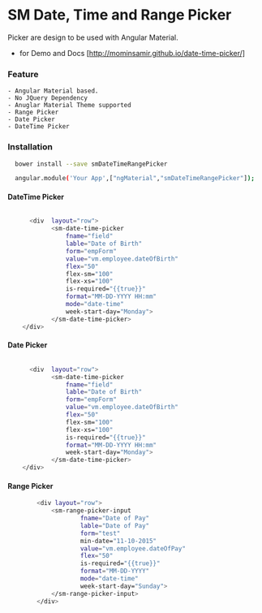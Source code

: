 # SM Date, Time and Range Picker

Picker are design to be used with Angular Material.

  - for Demo and Docs [http://mominsamir.github.io/date-time-picker/]

### Feature
    - Angular Material based.
    - No JQuery Dependency
    - Anuglar Material Theme supported
    - Range Picker
    - Date Picker
    - DateTime Picker
    

### Installation
```sh
  bower install --save smDateTimeRangePicker
```
```sh
  angular.module('Your App',["ngMaterial","smDateTimeRangePicker"]); 
```
####  DateTime Picker
```sh

      <div  layout="row"> 
            <sm-date-time-picker 
                fname="field" 
                lable="Date of Birth"
                form="empForm" 
                value="vm.employee.dateOfBirth" 
                flex="50"
                flex-sm="100"
                flex-xs="100"                          
                is-required="{{true}}" 
                format="MM-DD-YYYY HH:mm"
                mode="date-time" 
                week-start-day="Monday">
            </sm-date-time-picker>
    </div>
```
####  Date Picker
```sh

      <div  layout="row"> 
            <sm-date-time-picker 
                fname="field" 
                lable="Date of Birth"
                form="empForm" 
                value="vm.employee.dateOfBirth" 
                flex="50"
                flex-sm="100"
                flex-xs="100"                          
                is-required="{{true}}" 
                format="MM-DD-YYYY HH:mm"
                week-start-day="Monday">
            </sm-date-time-picker>
    </div>
```
####  Range Picker
```sh
	    <div layout="row">
	        <sm-range-picker-input
	                fname="Date of Pay" 
	                lable="Date of Pay"
	                form="test"
	                min-date="11-10-2015" 
	                value="vm.employee.dateOfPay" 
	                flex="50"                         
	                is-required="{{true}}" 
	                format="MM-DD-YYYY"
	                mode="date-time" 
	                week-start-day="Sunday">
	        </sm-range-picker-input>
	    </div>
```
